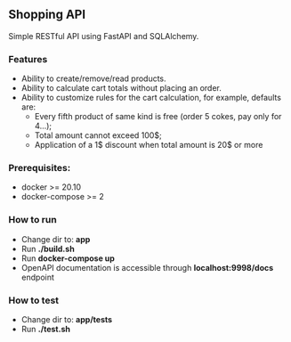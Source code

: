 ## Shopping API

Simple RESTful API using FastAPI and SQLAlchemy.

### Features

- Ability to create/remove/read products.
- Ability to calculate cart totals without placing an order.
- Ability to customize rules for the cart calculation, for example, defaults are:
    - Every fifth product of same kind is free (order 5 cokes, pay only for 4...);
    - Total amount cannot exceed 100$;
    - Application of a 1$ discount when total amount is 20$ or more


### Prerequisites:
- docker >= 20.10
- docker-compose >= 2

### How to run
- Change dir to: **app**
- Run **./build.sh**
- Run **docker-compose up**
- OpenAPI documentation is accessible through **localhost:9998/docs** endpoint

### How to test
- Change dir to: **app/tests**
- Run **./test.sh**
